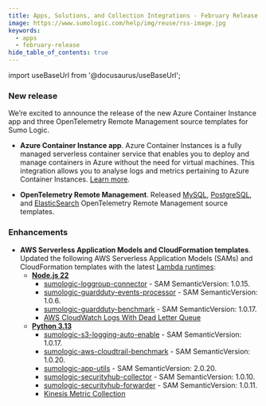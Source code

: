 ```yaml
---
title: Apps, Solutions, and Collection Integrations - February Release 
image: https://www.sumologic.com/help/img/reuse/rss-image.jpg
keywords:
  - apps
  - february-release
hide_table_of_contents: true    
---
```


import useBaseUrl from '@docusaurus/useBaseUrl';



### New release

We’re excited to announce the release of the new Azure Container Instance app and three OpenTelemetry Remote Management source templates for Sumo Logic.

- **Azure Container Instance app**. Azure Container Instances is a fully managed serverless container service that enables you to deploy and manage containers in Azure without the need for virtual machines. This integration allows you to analyse logs and metrics pertaining to Azure Container Instances. [Learn more](/docs/integrations/microsoft-azure/azure-container-instances/).

- **OpenTelemetry Remote Management**. Released [MySQL](/docs/send-data/opentelemetry-collector/remote-management/source-templates/mysql/), [PostgreSQL](/docs/send-data/opentelemetry-collector/remote-management/source-templates/postgresql/), and [ElasticSearch](/docs/send-data/opentelemetry-collector/remote-management/source-templates/elasticsearch/) OpenTelemetry Remote Management source templates.

### Enhancements

- **AWS Serverless Application Models and CloudFormation templates**. Updated the following AWS Serverless Application Models (SAMs) and CloudFormation templates with the latest [Lambda runtimes](https://docs.aws.amazon.com/lambda/latest/dg/lambda-runtimes.html):
    - **[Node.js 22](https://github.com/SumoLogic/sumologic-aws-lambda/releases/tag/v1.2.18)**
        - [sumologic-loggroup-connector](https://github.com/SumoLogic/sumologic-aws-lambda/tree/main/loggroup-lambda-connector) - SAM SemanticVersion: 1.0.15.
        - [sumologic-guardduty-events-processor](https://github.com/SumoLogic/sumologic-aws-lambda/tree/main/cloudwatchevents/guardduty) - SAM SemanticVersion: 1.0.6.
        - [sumologic-guardduty-benchmark](https://github.com/SumoLogic/sumologic-aws-lambda/tree/main/cloudwatchevents/guarddutybenchmark) - SAM SemanticVersion: 1.0.17.
        - [AWS CloudWatch Logs With Dead Letter Queue](https://github.com/SumoLogic/sumologic-aws-lambda/tree/main/cloudwatchlogs-with-dlq)
    - **[Python 3.13](https://github.com/SumoLogic/sumologic-aws-lambda/releases/tag/v1.2.19)**
        - [sumologic-s3-logging-auto-enable](https://github.com/SumoLogic/sumologic-aws-lambda/tree/main/awsautoenableS3Logging) - SAM SemanticVersion: 1.0.17.
        - [sumologic-aws-cloudtrail-benchmark](https://github.com/SumoLogic/sumologic-aws-lambda/tree/main/cloudtrailbenchmark) - SAM SemanticVersion: 1.0.20.
        - [sumologic-app-utils](https://github.com/SumoLogic/sumologic-aws-lambda/tree/main/sumologic-app-utils) - SAM SemanticVersion: 2.0.20.
        - [sumologic-securityhub-collector](https://github.com/SumoLogic/sumologic-aws-lambda/tree/main/securityhub-collector/sam) - SAM SemanticVersion: 1.0.10.
        - [sumologic-securityhub-forwarder](https://github.com/SumoLogic/sumologic-aws-lambda/tree/main/securityhub-forwarder) - SAM SemanticVersion: 1.0.11.
        - [Kinesis Metric Collection](https://github.com/SumoLogic/sumologic-aws-lambda/tree/main/kinesis-firehose-cloudwatch-collection/metrics)
